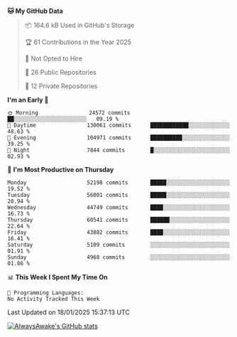 <!--START_SECTION:waka-->
**🐱 My GitHub Data** 

> 📦 164.6 kB Used in GitHub's Storage 
 > 
> 🏆 61 Contributions in the Year 2025
 > 
> 🚫 Not Opted to Hire
 > 
> 📜 26 Public Repositories 
 > 
> 🔑 12 Private Repositories 
 > 
**I'm an Early 🐤** 

```text
🌞 Morning                24572 commits       ██░░░░░░░░░░░░░░░░░░░░░░░   09.19 % 
🌆 Daytime                130061 commits      ████████████░░░░░░░░░░░░░   48.63 % 
🌃 Evening                104971 commits      ██████████░░░░░░░░░░░░░░░   39.25 % 
🌙 Night                  7844 commits        █░░░░░░░░░░░░░░░░░░░░░░░░   02.93 % 
```
📅 **I'm Most Productive on Thursday** 

```text
Monday                   52198 commits       █████░░░░░░░░░░░░░░░░░░░░   19.52 % 
Tuesday                  56001 commits       █████░░░░░░░░░░░░░░░░░░░░   20.94 % 
Wednesday                44749 commits       ████░░░░░░░░░░░░░░░░░░░░░   16.73 % 
Thursday                 60541 commits       ██████░░░░░░░░░░░░░░░░░░░   22.64 % 
Friday                   43882 commits       ████░░░░░░░░░░░░░░░░░░░░░   16.41 % 
Saturday                 5109 commits        ░░░░░░░░░░░░░░░░░░░░░░░░░   01.91 % 
Sunday                   4968 commits        ░░░░░░░░░░░░░░░░░░░░░░░░░   01.86 % 
```


📊 **This Week I Spent My Time On** 

```text
💬 Programming Languages: 
No Activity Tracked This Week
```


 Last Updated on 18/01/2025 15:37:13 UTC
<!--END_SECTION:waka-->

[![AlwaysAwake's GitHub stats](https://github-readme-stats.vercel.app/api?username=AlwaysAwake&show_icons=true&theme=github_dark&count_private=true)](https://github.com/AlwaysAwake/AlwaysAwake)
